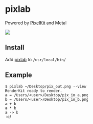 # pixlab

Powered by [PixelKit](https://github.com/hexagons/pixelkit) and Metal

![](https://github.com/hexagons/pixlab/blob/master/Assets/Demos/pixlab_demo0.gif?raw=true)

## Install

Add [pixlab](https://github.com/hexagons/pixlab/raw/master/pixlab) to `/usr/local/bin/`

## Example

~~~~
$ pixlab ~/Desktop/pix_out.png --view
RenderKit ready to render.
a = /Users/<user>/Desktop/pix_in_a.png
b = /Users/<user>/Desktop/pix_in_b.png
a + b
a * b
a -> b
:q!
~~~~
